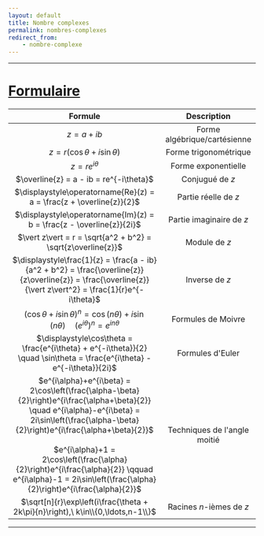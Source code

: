```yaml
---
layout: default
title: Nombre complexes
permalink: nombres-complexes
redirect_from:
    - nombre-complexe
---
```


---

<h1 id="formulaire">
  <a href="#formulaire" class="header">
  Formulaire</a>
</h1>

| Formule | Description |
|:-------:|:-----------:|
| $z = a + ib$ | Forme algébrique/cartésienne |
| $z = r(\cos\theta + i\sin\theta)$ | Forme trigonométrique |
| $z = re^{i\theta}$ | Forme exponentielle |
| $\overline{z} = a - ib = re^{-i\theta}$ | Conjugué de $z$ |
| $\displaystyle\operatorname{Re}(z) = a = \frac{z + \overline{z}}{2}$ | Partie réelle de $z$ |
| $\displaystyle\operatorname{Im}(z) = b = \frac{z - \overline{z}}{2i}$ | Partie imaginaire de $z$ |
| $\vert z\vert = r = \sqrt{a^2 + b^2} = \sqrt{z\overline{z}}$ | Module de $z$ |
| $\displaystyle\frac{1}{z} = \frac{a - ib}{a^2 + b^2} = \frac{\overline{z}}{z\overline{z}} = \frac{\overline{z}}{\vert z\vert^2} = \frac{1}{r}e^{-i\theta}$ | Inverse de $z$ |
| $(\cos\theta + i\sin\theta)^n = \cos(n\theta) + i\sin(n\theta)\quad (e^{i\theta})^n = e^{in\theta}$ | Formules de Moivre |
| $\displaystyle\cos\theta = \frac{e^{i\theta} + e^{-i\theta}}{2} \quad \sin\theta = \frac{e^{i\theta} - e^{-i\theta}}{2i}$ | Formules d'Euler |
| $e^{i\alpha}+e^{i\beta} = 2\cos\left(\frac{\alpha-\beta}{2}\right)e^{i\frac{\alpha+\beta}{2}} \quad e^{i\alpha}-e^{i\beta} = 2i\sin\left(\frac{\alpha-\beta}{2}\right)e^{i\frac{\alpha+\beta}{2}}$<br><br>$e^{i\alpha}+1 = 2\cos\left(\frac{\alpha}{2}\right)e^{i\frac{\alpha}{2}} \qquad e^{i\alpha}-1 = 2i\sin\left(\frac{\alpha}{2}\right)e^{i\frac{\alpha}{2}}$ | Techniques de l'angle moitié |
| $\sqrt[n]{r}\exp\left(i\frac{\theta + 2k\pi}{n}\right),\  k\in\\{0,\ldots,n-1\\}$ | Racines $n$-ièmes de $z$ |

---
